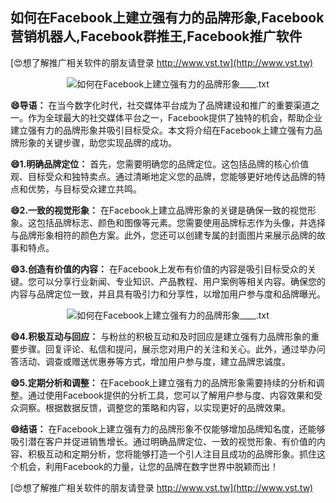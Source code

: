 ## **如何在Facebook上建立强有力的品牌形象,Facebook营销机器人,Facebook群推王,Facebook推广软件**

[😍想了解推广相关软件的朋友请登录 http://www.vst.tw](http://www.vst.tw)

 <center><img src="https://vst.tw/MP4/tuiguang/png/6.png" alt="如何在Facebook上建立强有力的品牌形象____.txt"></center>

**😄导语：**
在当今数字化时代，社交媒体平台成为了品牌建设和推广的重要渠道之一。作为全球最大的社交媒体平台之一，Facebook提供了独特的机会，帮助企业建立强有力的品牌形象并吸引目标受众。本文将介绍在Facebook上建立强有力品牌形象的关键步骤，助您实现品牌的成功。

**😄1.明确品牌定位：**
首先，您需要明确您的品牌定位。这包括品牌的核心价值观、目标受众和独特卖点。通过清晰地定义您的品牌，您能够更好地传达品牌的特点和优势，与目标受众建立共鸣。

**😄2.一致的视觉形象：**
在Facebook上建立品牌形象的关键是确保一致的视觉形象。这包括品牌标志、颜色和图像等元素。您需要使用品牌标志作为头像，并选择与品牌形象相符的颜色方案。此外，您还可以创建专属的封面图片来展示品牌的故事和特点。

**😄3.创造有价值的内容：**
在Facebook上发布有价值的内容是吸引目标受众的关键。您可以分享行业新闻、专业知识、产品教程、用户案例等相关内容。确保您的内容与品牌定位一致，并且具有吸引力和分享性，以增加用户参与度和品牌曝光。

 <center><img src="https://vst.tw/MP4/tuiguang/png/0.png" alt="如何在Facebook上建立强有力的品牌形象____.txt"></center>

**😄4.积极互动与回应：**
与粉丝的积极互动和及时回应是建立强有力品牌形象的重要步骤。回复评论、私信和提问，展示您对用户的关注和关心。此外，通过举办问答活动、调查或赠送优惠券等方式，增加用户参与度，建立品牌忠诚度。

**😄5.定期分析和调整：**
在Facebook上建立强有力的品牌形象需要持续的分析和调整。通过使用Facebook提供的分析工具，您可以了解用户参与度、内容效果和受众洞察。根据数据反馈，调整您的策略和内容，以实现更好的品牌效果。

**😄结语：**
在Facebook上建立强有力的品牌形象不仅能够增加品牌知名度，还能够吸引潜在客户并促进销售增长。通过明确品牌定位、一致的视觉形象、有价值的内容、积极互动和定期分析，您将能够打造一个引人注目且成功的品牌形象。抓住这个机会，利用Facebook的力量，让您的品牌在数字世界中脱颖而出！

[😍想了解推广相关软件的朋友请登录 http://www.vst.tw](http://www.vst.tw)



